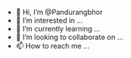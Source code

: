 - 👋 Hi, I’m @Pandurangbhor
- 👀 I’m interested in ...
- 🌱 I’m currently learning ...
- 💞️ I’m looking to collaborate on ...
- 📫 How to reach me ...

<!---
Pandurangbhor/Pandurangbhor is a ✨ special ✨ repository because its `README.md` (this file) appears on your GitHub profile.
You can click the Preview link to take a look at your changes.
--->
